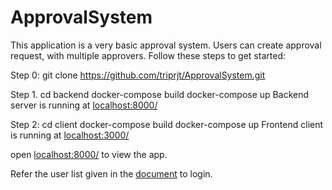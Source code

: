 # ApprovalSystem

This application is a very basic approval system. Users can create approval request, with multiple approvers. 
Follow these steps to get started:


Step 0: git clone https://github.com/triprjt/ApprovalSystem.git

Step 1.
cd backend
docker-compose build
docker-compose up
Backend server is running at [localhost:8000/](http://localhost:8000)

Step 2:
cd client 
docker-compose build
docker-compose up
Frontend client is running at [localhost:3000/](http://localhost:3000)

open [localhost:8000/](http://localhost:8000) to view the app.

Refer the user list given in the [document](https://xalts.notion.site/Approval-Process-Application-0f5b221d4a5c499f97a275496ff7c950) to login.

